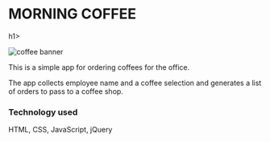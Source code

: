 <h1>MORNING COFFEE</h1>h1>

![coffee banner](https://github.com/rocknrome/coffee-orders-v1/assets/126816805/f5a90bd8-8ecb-4d99-91a6-4d95ef941b3e)

This is a simple app for ordering coffees for the office. 

The app collects employee name and a coffee selection and generates a list of orders to pass to a coffee shop. 

<h3>Technology used</h3>
HTML, CSS, JavaScript, jQuery
